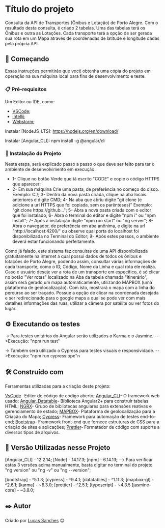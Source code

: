 # Título do projeto

Consulta da API de Transportes (Ônibus e Lotação) de Porto Alegre. Com o resultado desta consulta, é criado 2 tabelas. Uma das tabelas terá os Ônibus e outra as Lotações. Cada transporte terá a opção de ser gerada sua rota em um Mapa através de coordenadas de latitude e longitude dadas pela própria API.

## 🚀 Começando

Essas instruções permitirão que você obtenha uma cópia do projeto em operação na sua máquina local para fins de desenvolvimento e teste.

### 📋 Pré-requisitos

Um Editor ou IDE, como: 
  * [VSCode](https://code.visualstudio.com/download);
  * [intellij](https://www.jetbrains.com/pt-br/idea/download/#section=windows);
  * [Webstorm](https://www.jetbrains.com/webstorm/download/?source=google&medium=cpc&campaign=9641686251&term=webstorm&gclid=CjwKCAjwpqCZBhAbEiwAa7pXeS7DDLCEz2MetJy2zD2jhcLXXQ1lbeq-61EVRwdyPTmbH9UXICr7hBoCBlgQAvD_BwE#section=windows);

Instalar [NodeJS_LTS]: https://nodejs.org/en/download/

Instalar [Angular_CLI]: npm install -g @angular/cli

### 🔧 Instalação do Projeto

Nesta etapa, será explicado passo a passo o que deve ser feito para ter o ambiente de desenvolvimento em execução.
 
* 1- Clique no botão Verde que tá escrito "CODE" e copie o código HTTPS que aparecer;
* 2- Em sua máquina Crie uma pasta, de preferência no começo do disco. Exemplo: C:/;
3- Dentro da nova pasta criada, clique na aba locais anteriores e digite CMD;
4- Na aba que abriu digite "git clone (e adicione a url HTTPS que foi copiada, sem os parênteses)"
    Exemplo: "git clone https://github...";
5- Abra a nova pasta criada com o editor que foi instalado;
6- Abra o terminal do editor e digite "npm i" ou "npm install";
7- Após a instalação digite "npm run start" ou "ng server";
8- Abra o navegador, de preferência em aba anônima, e digite na url "http://localhost:4200/" ou observe qual porta do localhost foi disponibilizada no Terminal do Editor;
9- Após estes passos, o ambiente deverá estar funcionando perfeitamente.

Como já falado, este sistema faz consultas de uma API disponibilizada gratuitamente na internet a qual possui dados de todos os ônibus e lotações de Porto Alegre, podendo assim, consultar várias informações de cada transporte, como o ID, Código, Nome da Linha e qual rota ele realiza. Caso o usuário deseje ver a rota de um transporte em específico, é só clicar no botão "Ver rotas" localizado na Aba da tabela chamada "itinerário", assim será gerado um mapa automaticamente, utilizando MAPBOX (uma plataforma de geolocalização). Com isto, mostrará o mapa com a linha do percurso ao ser traçado. Possue a opção de clicar na coordenada desejada e ser redirecionado para o google maps a qual se pode ver com mais detalhes informações das ruas, utilizar a câmera por satélite ou ver fotos do lugar.

## ⚙️ Executando os testes

-> Para testes unitários do Angular serão utilizados o Karma e o Jasmine. 
  -->Execução: "npm run test"

-> Também será utilizado o Cypress para testes visuais e responsividade. 
  -->Execução: "npm run cypress:ope"n

## 🛠️ Construído com

Ferramentas utilizadas para a criação deste projeto:

[VsCode](https://code.visualstudio.com/download)- Editor de código de código aberto;
[Angular_CLI](https://angular.io/cli)- O framework web usado;
[Angular_Datatable](https://l-lin.github.io/angular-datatables/#/welcome)- Biblioteca Angular2+ para construir tabelas HTML;
[NGRX](https://ngrx.io/)-  Grupo de bibliotecas angulares para extensões reativas e gerenciamento de estado;
[MAPBOX](https://www.mapbox.com/)- Plataforma de geolocalização para a Criação do Mapa;
[Cypress](https://www.cypress.io/)- Framework para automação de testes end-to-end;
[Bootstrap](https://getbootstrap.com/)- Framework front-end que fornece estruturas de CSS para a criação de sites e aplicações;
[Prettier](https://prettier.io/)- Formatador de código com suporte a diversos tipos de arquivos.

## 📌 Versão Utilizadas nesse Projeto

[Angular_CLI] - 12.2.14;
[Node] - 14.17.3;
[npm] - 6.14.13;
    --> Para verificar estas 3 versões acima manualmente, basta digitar no terminal do projeto "ng version" ou "ng -v" ou "ng --version";

[bootstrap] - ^5.1.3;
[cypress] - ^9.4.1;
[datatables] - ^1.11.3;
[mapbox-gl] - ^2.6.1;
[karma] - ~6.3.0;
[prettier] - ^2.5.1;
[typescript] - ~4.3.5
[jasmine-core] - ~3.8.0;

## ✒️ Autor

Criado por [Lucas Sanches](https://github.com/LukyEnd) 😊
